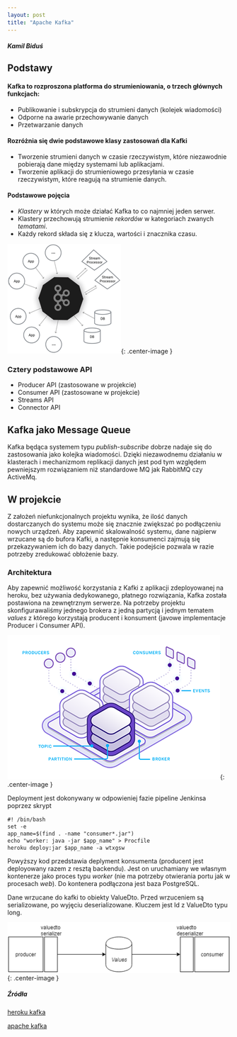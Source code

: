 ```yaml
---
layout: post
title: "Apache Kafka"
---
```

##### Kamil Biduś
## Podstawy

#### Kafka to rozproszona platforma do strumieniowania, o trzech głównych funkcjach:
* 	Publikowanie i subskrypcja do strumieni danych (kolejek wiadomości)
*	Odporne na awarie przechowywanie danych
*	Przetwarzanie danych

#### Rozróżnia się dwie podstawowe klasy zastosowań dla Kafki
*	Tworzenie strumieni danych w czasie rzeczywistym, które niezawodnie pobierają dane między systemami lub aplikacjami.
*	Tworzenie aplikacji do strumieniowego przesyłania w czasie rzeczywistym, które reagują na strumienie danych.

#### Podstawowe pojęcia
*	_Klastery_ w których może działać Kafka to co najmniej jeden serwer.
*	Klastery przechowują strumienie _rekordów_ w kategoriach zwanych _tematami_.
*	Każdy rekord składa się z klucza, wartości i znacznika czasu.

![Schemat kafki](https://github.com/kamdibus/PIK/blob/gh-pages/img/kafka.png?raw=true "Struktura kafki"){: .center-image }

### Cztery podstawowe API
*	Producer API (zastosowane w projekcie)
*	Consumer API (zastosowane w projekcie)
*	Streams API
*	Connector API

## Kafka jako Message Queue
Kafka będąca systemem typu _publish-subscribe_ dobrze nadaje się do zastosowania jako kolejka wiadomości. Dzięki niezawodnemu działaniu w klasterach i mechanizmom replikacji danych jest pod tym względem pewniejszym rozwiązaniem niż standardowe MQ jak RabbitMQ czy ActiveMq.

## W projekcie
Z założeń niefunkcjonalnych projektu wynika, że ilość danych dostarczanych do systemu może się znacznie zwiększać po podłączeniu nowych urządzeń. Aby zapewnić skalowalność systemu, dane najpierw wrzucane są do bufora Kafki, a następnie konsumenci zajmują się przekazywaniem ich do bazy danych. Takie podejście pozwala w razie potrzeby zredukować obłożenie bazy.

### Architektura
Aby zapewnić możliwość korzystania z Kafki z aplikacji zdeployowanej na heroku, bez używania dedykowanego, płatnego rozwiązania, Kafka została postawiona na zewnętrznym serwerze.
Na potrzeby projektu skonfigurawaliśmy jednego brokera z jedną partycją i jednym tematem _values_ z którego korzystają producent i konsument (javowe implementacje Producer i Consumer API).

![Schemat kafki](https://github.com/kamdibus/PIK/blob/gh-pages/img/kafka2.png?raw=true "Architektura kafki"){: .center-image }

Deployment jest dokonywany w odpowieniej fazie pipeline Jenkinsa poprzez skrypt
```
#! /bin/bash
set -e
app_name=$(find . -name "consumer*.jar")
echo "worker: java -jar $app_name" > Procfile
heroku deploy:jar $app_name -a wtxgsw
```
Powyższy kod przedstawia deplyment konsumenta (producent jest deployowany razem z resztą backendu). Jest on uruchamiany we własnym kontenerze jako proces typu _worker_ (nie ma potrzeby otwierania portu jak w procesach _web_). Do kontenera podłączona jest baza PostgreSQL.

Dane wrzucane do kafki to obiekty ValueDto. Przed wrzuceniem są serializowane, po wyjęciu deserializowane. Kluczem jest Id z ValueDto typu long.

![Schemat kafki](https://github.com/kamdibus/PIK/blob/gh-pages/img/kafkaserialization.png?raw=true "Serializacja kafki"){: .center-image }

##### Źródła
[heroku kafka](https://www.heroku.com/kafka)

[apache kafka](https://kafka.apache.org/)